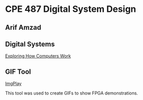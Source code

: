 # CPE 487 Digital System Design
## Arif Amzad
## Digital Systems
[Exploring How Computers Work](https://youtu.be/QZwneRb-zqA)
## GIF Tool
[ImgPlay](https://imgplay.net/index.html)

This tool was used to create GIFs to show FPGA demonstrations.
